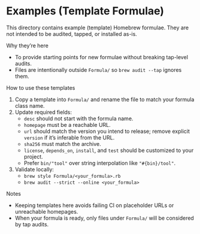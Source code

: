 # Examples (Template Formulae)

This directory contains example (template) Homebrew formulae. They are not intended to be audited, tapped, or installed as-is.

Why they’re here
- To provide starting points for new formulae without breaking tap-level audits.
- Files are intentionally outside `Formula/` so `brew audit --tap` ignores them.

How to use these templates
1) Copy a template into `Formula/` and rename the file to match your formula class name.
2) Update required fields:
   - `desc` should not start with the formula name.
   - `homepage` must be a reachable URL.
   - `url` should match the version you intend to release; remove explicit `version` if it’s inferable from the URL.
   - `sha256` must match the archive.
   - `license`, `depends_on`, `install`, and `test` should be customized to your project.
   - Prefer `bin/"tool"` over string interpolation like `"#{bin}/tool"`.
3) Validate locally:
   - `brew style Formula/<your_formula>.rb`
   - `brew audit --strict --online <your_formula>`

Notes
- Keeping templates here avoids failing CI on placeholder URLs or unreachable homepages.
- When your formula is ready, only files under `Formula/` will be considered by tap audits.
